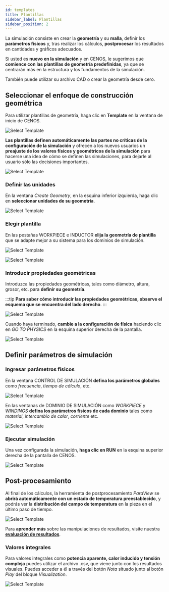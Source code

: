 ```yaml
---
id: templates
title: Plantillas
sidebar_label: Plantillas
sidebar_position: 2
---
```


La simulación consiste en crear la **geometría** y su **malla**, definir los **parámetros físicos** y, tras realizar los cálculos, **postprocesar** los resultados en cantidades y gráficos adecuados.

Si usted es **nuevo en la simulación** y en CENOS, le sugerimos que **comience con las plantillas de geometría predefinidas**, ya que se centrarán más en la estructura y los fundamentos de la simulación.

También puede utilizar su archivo CAD o crear la geometría desde cero.

## Seleccionar el enfoque de construcción geométrica

Para utilizar plantillas de geometría, haga clic en **Template** en la ventana de inicio de CENOS.

<p align="center">

![Select Template](assets/templates/Template1.png)

</p>

**Las plantillas definen automáticamente las partes no críticas de la configuración de la simulación** y ofrecen a los nuevos usuarios un **preajuste de los valores físicos y geométricos de la simulación** para hacerse una idea de cómo se definen las simulaciones, para dejarle al usuario sólo las decisiones importantes.

<p align="center">

![Select Template](assets/templates/2.png)

</p>

### Definir las unidades

En la ventana *Create Geometry*, en la esquina inferior izquierda, haga clic en **seleccionar unidades de su geometría**. 

<p align="center">

![Select Template](assets/templates/3.png)

</p>

### Elegir plantilla

En las pestañas WORKPIECE e INDUCTOR **elija la geometría de plantilla** que se adapte mejor a su sistema para los dominios de simulación.

<p align="center">

![Select Template](assets/templates/4.png)

</p>

<p align="center">

![Select Template](assets/templates/5.png)

</p>

### Introducir propiedades geométricas

Introduzca las propiedades geométricas, tales como diámetro, altura, grosor, etc. para **definir su geometría**.

:::tip
**Para saber cómo introducir las propiedades geométricas, observe el esquema que se encuentra del lado derecho**.
:::

<p align="center">

![Select Template](assets/templates/6.png)

</p>

Cuando haya terminado, **cambie a la configuración de física** haciendo clic en *GO TO PHYSICS* en la esquina superior derecha de la pantalla.

<p align="center">

![Select Template](assets/templates/7.png)

</p>

## Definir parámetros de simulación

### Ingresar parámetros físicos

En la ventana CONTROL DE SIMULACIÓN **defina los parámetros globales** como *frecuencia*, *tiempo de cálculo*, etc.

<p align="center">

![Select Template](assets/templates/8.png)

</p>

En las ventanas de DOMINIO DE SIMULACIÓN como *WORKPIECE* y *WINDINGS* **defina los parámetros físicos de cada dominio** tales como *material*, *intercambio de calor*, *corriente* etc.

<p align="center">

![Select Template](assets/templates/9.png)

</p>

### Ejecutar simulación

Una vez configurada la simulación, **haga clic en RUN** en la esquina superior derecha de la pantalla de CENOS.

<p align="center">

![Select Template](assets/templates/10.png)

</p>

## Post-procesamiento

Al final de los cálculos, la herramienta de postprocesamiento *ParaView* se **abrirá automáticamente con un estado de temperatura preestablecido**, y podrás ver la **distribución del campo de temperatura** en la pieza en el último paso de tiempo.

<p align="center">

![Select Template](assets/templates/11.png)

</p>

Para **aprender más** sobre las manipulaciones de resultados, visite nuestra [**evaluación de resultados**](/results).

### Valores integrales

Para valores integrales como **potencia aparente, calor inducido y tensión compleja** puedes utilizar el archivo .csv, que viene junto con los resultados visuales. Puedes acceder a él a través del botón *Nota* situado junto al botón *Play* del bloque *Visualization*.

<p align="center">

![Select Template](assets/templates/12.png)

</p>
